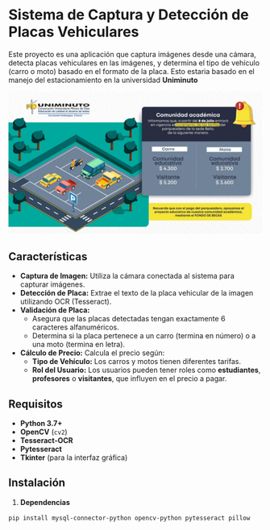 # Sistema de Captura y Detección de Placas Vehiculares

Este proyecto es una aplicación que captura imágenes desde una cámara, detecta placas vehiculares en las imágenes, y determina el tipo de vehículo (carro o moto) basado en el formato de la placa. Esto estaria basado en el manejo del estacionamiento en la universidad **Uniminuto**

![Texto Alternativo](TarifasU.jpg)

## Características

- **Captura de Imagen:** Utiliza la cámara conectada al sistema para capturar imágenes.
- **Detección de Placa:** Extrae el texto de la placa vehicular de la imagen utilizando OCR (Tesseract).
- **Validación de Placa:**
  - Asegura que las placas detectadas tengan exactamente 6 caracteres alfanuméricos.
  - Determina si la placa pertenece a un carro (termina en número) o a una moto (termina en letra).
- **Cálculo de Precio:** Calcula el precio según:
  - **Tipo de Vehículo:** Los carros y motos tienen diferentes tarifas.
  - **Rol del Usuario:** Los usuarios pueden tener roles como **estudiantes**, **profesores** o **visitantes**, que influyen en el precio a pagar.

## Requisitos

- **Python 3.7+**
- **OpenCV** (`cv2`)
- **Tesseract-OCR**
- **Pytesseract**
- **Tkinter** (para la interfaz gráfica)

## Instalación

1. **Dependencias**

```
pip install mysql-connector-python opencv-python pytesseract pillow
```
